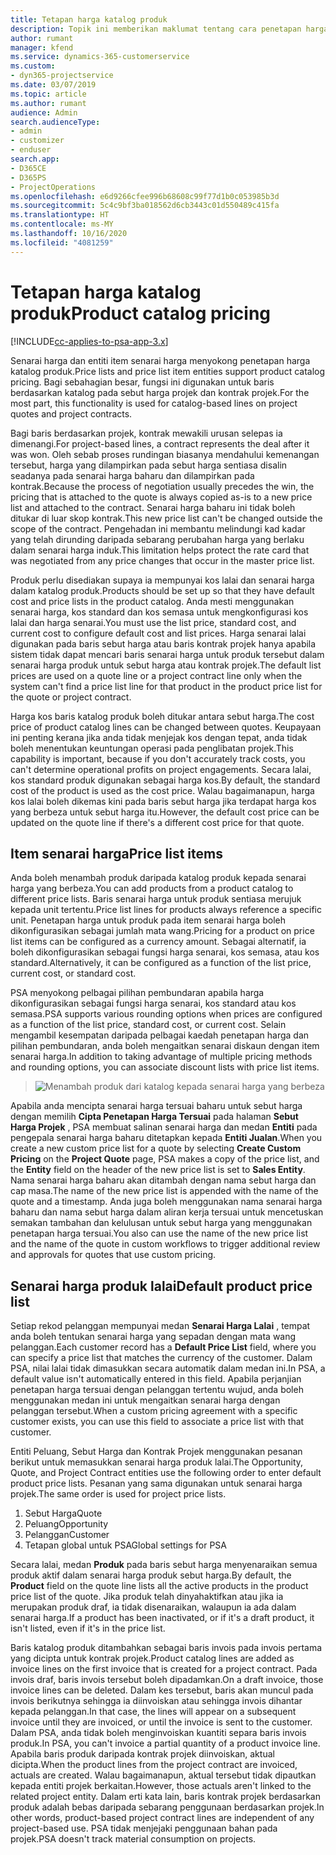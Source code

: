```yaml
---
title: Tetapan harga katalog produk
description: Topik ini memberikan maklumat tentang cara penetapan harga produk berfungsi dalam Dynamics 365 Project Service Automation (PSA).
author: rumant
manager: kfend
ms.service: dynamics-365-customerservice
ms.custom:
- dyn365-projectservice
ms.date: 03/07/2019
ms.topic: article
ms.author: rumant
audience: Admin
search.audienceType:
- admin
- customizer
- enduser
search.app:
- D365CE
- D365PS
- ProjectOperations
ms.openlocfilehash: e6d9266cfee996b68608c99f77d1b0c053985b3d
ms.sourcegitcommit: 5c4c9bf3ba018562d6cb3443c01d550489c415fa
ms.translationtype: HT
ms.contentlocale: ms-MY
ms.lasthandoff: 10/16/2020
ms.locfileid: "4081259"
---
```

# <a name="product-catalog-pricing"></a><span data-ttu-id="2edbb-103">Tetapan harga katalog produk</span><span class="sxs-lookup"><span data-stu-id="2edbb-103">Product catalog pricing</span></span> 

[!INCLUDE[cc-applies-to-psa-app-3.x](../includes/cc-applies-to-psa-app-3x.md)]


<span data-ttu-id="2edbb-104">Senarai harga dan entiti item senarai harga menyokong penetapan harga katalog produk.</span><span class="sxs-lookup"><span data-stu-id="2edbb-104">Price lists and price list item entities support product catalog pricing.</span></span> <span data-ttu-id="2edbb-105">Bagi sebahagian besar, fungsi ini digunakan untuk baris berdasarkan katalog pada sebut harga projek dan kontrak projek.</span><span class="sxs-lookup"><span data-stu-id="2edbb-105">For the most part, this functionality is used for catalog-based lines on project quotes and project contracts.</span></span>

<span data-ttu-id="2edbb-106">Bagi baris berdasarkan projek, kontrak mewakili urusan selepas ia dimenangi.</span><span class="sxs-lookup"><span data-stu-id="2edbb-106">For project-based lines, a contract represents the deal after it was won.</span></span> <span data-ttu-id="2edbb-107">Oleh sebab proses rundingan biasanya mendahului kemenangan tersebut, harga yang dilampirkan pada sebut harga sentiasa disalin seadanya pada senarai harga baharu dan dilampirkan pada kontrak.</span><span class="sxs-lookup"><span data-stu-id="2edbb-107">Because the process of negotiation usually precedes the win, the pricing that is attached to the quote is always copied as-is to a new price list and attached to the contract.</span></span> <span data-ttu-id="2edbb-108">Senarai harga baharu ini tidak boleh ditukar di luar skop kontrak.</span><span class="sxs-lookup"><span data-stu-id="2edbb-108">This new price list can't be changed outside the scope of the contract.</span></span> <span data-ttu-id="2edbb-109">Pengehadan ini membantu melindungi kad kadar yang telah dirunding daripada sebarang perubahan harga yang berlaku dalam senarai harga induk.</span><span class="sxs-lookup"><span data-stu-id="2edbb-109">This limitation helps protect the rate card that was negotiated from any price changes that occur in the master price list.</span></span>

<span data-ttu-id="2edbb-110">Produk perlu disediakan supaya ia mempunyai kos lalai dan senarai harga dalam katalog produk.</span><span class="sxs-lookup"><span data-stu-id="2edbb-110">Products should be set up so that they have default cost and price lists in the product catalog.</span></span> <span data-ttu-id="2edbb-111">Anda mesti menggunakan senarai harga, kos standard dan kos semasa untuk mengkonfigurasi kos lalai dan harga senarai.</span><span class="sxs-lookup"><span data-stu-id="2edbb-111">You must use the list price, standard cost, and current cost to configure default cost and list prices.</span></span> <span data-ttu-id="2edbb-112">Harga senarai lalai digunakan pada baris sebut harga atau baris kontrak projek hanya apabila sistem tidak dapat mencari baris senarai harga untuk produk tersebut dalam senarai harga produk untuk sebut harga atau kontrak projek.</span><span class="sxs-lookup"><span data-stu-id="2edbb-112">The default list prices are used on a quote line or a project contract line only when the system can't find a price list line for that product in the product price list for the quote or project contract.</span></span>

<span data-ttu-id="2edbb-113">Harga kos baris katalog produk boleh ditukar antara sebut harga.</span><span class="sxs-lookup"><span data-stu-id="2edbb-113">The cost price of product catalog lines can be changed between quotes.</span></span> <span data-ttu-id="2edbb-114">Keupayaan ini penting kerana jika anda tidak menjejak kos dengan tepat, anda tidak boleh menentukan keuntungan operasi pada penglibatan projek.</span><span class="sxs-lookup"><span data-stu-id="2edbb-114">This capability is important, because if you don't accurately track costs, you can't determine operational profits on project engagements.</span></span> <span data-ttu-id="2edbb-115">Secara lalai, kos standard produk digunakan sebagai harga kos.</span><span class="sxs-lookup"><span data-stu-id="2edbb-115">By default, the standard cost of the product is used as the cost price.</span></span> <span data-ttu-id="2edbb-116">Walau bagaimanapun, harga kos lalai boleh dikemas kini pada baris sebut harga jika terdapat harga kos yang berbeza untuk sebut harga itu.</span><span class="sxs-lookup"><span data-stu-id="2edbb-116">However, the default cost price can be updated on the quote line if there's a different cost price for that quote.</span></span>

## <a name="price-list-items"></a><span data-ttu-id="2edbb-117">Item senarai harga</span><span class="sxs-lookup"><span data-stu-id="2edbb-117">Price list items</span></span>

<span data-ttu-id="2edbb-118">Anda boleh menambah produk daripada katalog produk kepada senarai harga yang berbeza.</span><span class="sxs-lookup"><span data-stu-id="2edbb-118">You can add products from a product catalog to different price lists.</span></span> <span data-ttu-id="2edbb-119">Baris senarai harga untuk produk sentiasa merujuk kepada unit tertentu.</span><span class="sxs-lookup"><span data-stu-id="2edbb-119">Price list lines for products always reference a specific unit.</span></span> <span data-ttu-id="2edbb-120">Penetapan harga untuk produk pada item senarai harga boleh dikonfigurasikan sebagai jumlah mata wang.</span><span class="sxs-lookup"><span data-stu-id="2edbb-120">Pricing for a product on price list items can be configured as a currency amount.</span></span> <span data-ttu-id="2edbb-121">Sebagai alternatif, ia boleh dikonfigurasikan sebagai fungsi harga senarai, kos semasa, atau kos standard.</span><span class="sxs-lookup"><span data-stu-id="2edbb-121">Alternatively, it can be configured as a function of the list price, current cost, or standard cost.</span></span>

<span data-ttu-id="2edbb-122">PSA menyokong pelbagai pilihan pembundaran apabila harga dikonfigurasikan sebagai fungsi harga senarai, kos standard atau kos semasa.</span><span class="sxs-lookup"><span data-stu-id="2edbb-122">PSA supports various rounding options when prices are configured as a function of the list price, standard cost, or current cost.</span></span> <span data-ttu-id="2edbb-123">Selain mengambil kesempatan daripada pelbagai kaedah penetapan harga dan pilihan pembundaran, anda boleh mengaitkan senarai diskaun dengan item senarai harga.</span><span class="sxs-lookup"><span data-stu-id="2edbb-123">In addition to taking advantage of multiple pricing methods and rounding options, you can associate discount lists with price list items.</span></span> 

> ![Menambah produk dari katalog kepada senarai harga yang berbeza](media/basic-guide-16.png)

<span data-ttu-id="2edbb-125">Apabila anda mencipta senarai harga tersuai baharu untuk sebut harga dengan memilih **Cipta Penetapan Harga Tersuai** pada halaman **Sebut Harga Projek** , PSA membuat salinan senarai harga dan medan **Entiti** pada pengepala senarai harga baharu ditetapkan kepada **Entiti Jualan**.</span><span class="sxs-lookup"><span data-stu-id="2edbb-125">When you create a new custom price list for a quote by selecting **Create Custom Pricing** on the **Project Quote** page, PSA makes a copy of the price list, and the **Entity** field on the header of the new price list is set to **Sales Entity**.</span></span> <span data-ttu-id="2edbb-126">Nama senarai harga baharu akan ditambah dengan nama sebut harga dan cap masa.</span><span class="sxs-lookup"><span data-stu-id="2edbb-126">The name of the new price list is appended with the name of the quote and a timestamp.</span></span> <span data-ttu-id="2edbb-127">Anda juga boleh menggunakan nama senarai harga baharu dan nama sebut harga dalam aliran kerja tersuai untuk mencetuskan semakan tambahan dan kelulusan untuk sebut harga yang menggunakan penetapan harga tersuai.</span><span class="sxs-lookup"><span data-stu-id="2edbb-127">You also can use the name of the new price list and the name of the quote in custom workflows to trigger additional review and approvals for quotes that use custom pricing.</span></span>

 
## <a name="default-product-price-list"></a><span data-ttu-id="2edbb-128">Senarai harga produk lalai</span><span class="sxs-lookup"><span data-stu-id="2edbb-128">Default product price list</span></span>
<span data-ttu-id="2edbb-129">Setiap rekod pelanggan mempunyai medan **Senarai Harga Lalai** , tempat anda boleh tentukan senarai harga yang sepadan dengan mata wang pelanggan.</span><span class="sxs-lookup"><span data-stu-id="2edbb-129">Each customer record has a **Default Price List** field, where you can specify a price list that matches the currency of the customer.</span></span> <span data-ttu-id="2edbb-130">Dalam PSA, nilai lalai tidak dimasukkan secara automatik dalam medan ini.</span><span class="sxs-lookup"><span data-stu-id="2edbb-130">In PSA, a default value isn't automatically entered in this field.</span></span> <span data-ttu-id="2edbb-131">Apabila perjanjian penetapan harga tersuai dengan pelanggan tertentu wujud, anda boleh menggunakan medan ini untuk mengaitkan senarai harga dengan pelanggan tersebut.</span><span class="sxs-lookup"><span data-stu-id="2edbb-131">When a custom pricing agreement with a specific customer exists, you can use this field to associate a price list with that customer.</span></span>

<span data-ttu-id="2edbb-132">Entiti Peluang, Sebut Harga dan Kontrak Projek menggunakan pesanan berikut untuk memasukkan senarai harga produk lalai.</span><span class="sxs-lookup"><span data-stu-id="2edbb-132">The Opportunity, Quote, and Project Contract entities use the following order to enter default product price lists.</span></span> <span data-ttu-id="2edbb-133">Pesanan yang sama digunakan untuk senarai harga projek.</span><span class="sxs-lookup"><span data-stu-id="2edbb-133">The same order is used for project price lists.</span></span>

1.  <span data-ttu-id="2edbb-134">Sebut Harga</span><span class="sxs-lookup"><span data-stu-id="2edbb-134">Quote</span></span>
2.  <span data-ttu-id="2edbb-135">Peluang</span><span class="sxs-lookup"><span data-stu-id="2edbb-135">Opportunity</span></span>
3.  <span data-ttu-id="2edbb-136">Pelanggan</span><span class="sxs-lookup"><span data-stu-id="2edbb-136">Customer</span></span>
4.  <span data-ttu-id="2edbb-137">Tetapan global untuk PSA</span><span class="sxs-lookup"><span data-stu-id="2edbb-137">Global settings for PSA</span></span>

<span data-ttu-id="2edbb-138">Secara lalai, medan **Produk** pada baris sebut harga menyenaraikan semua produk aktif dalam senarai harga produk sebut harga.</span><span class="sxs-lookup"><span data-stu-id="2edbb-138">By default, the **Product** field on the quote line lists all the active products in the product price list of the quote.</span></span> <span data-ttu-id="2edbb-139">Jika produk telah dinyahaktifkan atau jika ia merupakan produk draf, ia tidak disenaraikan, walaupun ia ada dalam senarai harga.</span><span class="sxs-lookup"><span data-stu-id="2edbb-139">If a product has been inactivated, or if it's a draft product, it isn't listed, even if it's in the price list.</span></span> 

<span data-ttu-id="2edbb-140">Baris katalog produk ditambahkan sebagai baris invois pada invois pertama yang dicipta untuk kontrak projek.</span><span class="sxs-lookup"><span data-stu-id="2edbb-140">Product catalog lines are added as invoice lines on the first invoice that is created for a project contract.</span></span> <span data-ttu-id="2edbb-141">Pada invois draf, baris invois tersebut boleh dipadamkan.</span><span class="sxs-lookup"><span data-stu-id="2edbb-141">On a draft invoice, those invoice lines can be deleted.</span></span> <span data-ttu-id="2edbb-142">Dalam kes tersebut, baris akan muncul pada invois berikutnya sehingga ia diinvoiskan atau sehingga invois dihantar kepada pelanggan.</span><span class="sxs-lookup"><span data-stu-id="2edbb-142">In that case, the lines will appear on a subsequent invoice until they are invoiced, or until the invoice is sent to the customer.</span></span> <span data-ttu-id="2edbb-143">Dalam PSA, anda tidak boleh menginvoiskan kuantiti separa baris invois produk.</span><span class="sxs-lookup"><span data-stu-id="2edbb-143">In PSA, you can't invoice a partial quantity of a product invoice line.</span></span> <span data-ttu-id="2edbb-144">Apabila baris produk daripada kontrak projek diinvoiskan, aktual dicipta.</span><span class="sxs-lookup"><span data-stu-id="2edbb-144">When the product lines from the project contract are invoiced, actuals are created.</span></span> <span data-ttu-id="2edbb-145">Walau bagaimanapun, aktual tersebut tidak dipautkan kepada entiti projek berkaitan.</span><span class="sxs-lookup"><span data-stu-id="2edbb-145">However, those actuals aren't linked to the related project entity.</span></span> <span data-ttu-id="2edbb-146">Dalam erti kata lain, baris kontrak projek berdasarkan produk adalah bebas daripada sebarang penggunaan berdasarkan projek.</span><span class="sxs-lookup"><span data-stu-id="2edbb-146">In other words, product-based project contract lines are independent of any project-based use.</span></span> <span data-ttu-id="2edbb-147">PSA tidak menjejaki penggunaan bahan pada projek.</span><span class="sxs-lookup"><span data-stu-id="2edbb-147">PSA doesn't track material consumption on projects.</span></span>
